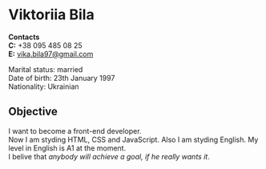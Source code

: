 # Viktoriia Bila 

**Contacts** \
**C:** +38 095 485 08 25 \
**E:** vika.bila97@gmail.com 

Marital status: married \
Date of birth: 23th January 1997 \
Nationality: Ukrainian

## Objective
I want to become a front-end developer. \
Now I am styding HTML, CSS and JavaScript. Also I am styding English. My level in English is A1 at the moment.\
I belive that *anybody will achieve a goal, if he really wants it*. 
